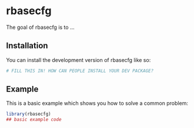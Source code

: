 
# rbasecfg

<!-- badges: start -->
<!-- badges: end -->

The goal of rbasecfg is to ...

## Installation

You can install the development version of rbasecfg like so:

``` r
# FILL THIS IN! HOW CAN PEOPLE INSTALL YOUR DEV PACKAGE?
```

## Example

This is a basic example which shows you how to solve a common problem:

``` r
library(rbasecfg)
## basic example code
```

